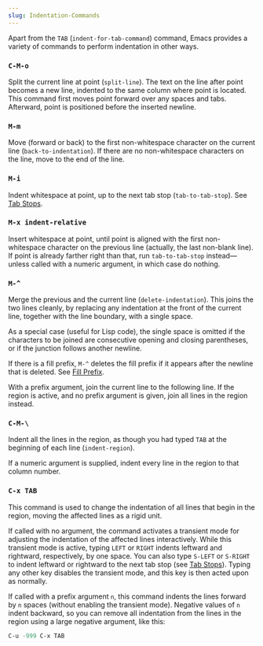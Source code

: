 ```yaml
---
slug: Indentation-Commands
---
```


Apart from the `TAB` (`indent-for-tab-command`) command, Emacs provides a variety of commands to perform indentation in other ways.

### `C-M-o`

Split the current line at point (`split-line`). The text on the line after point becomes a new line, indented to the same column where point is located. This command first moves point forward over any spaces and tabs. Afterward, point is positioned before the inserted newline.

### `M-m`

Move (forward or back) to the first non-whitespace character on the current line (`back-to-indentation`). If there are no non-whitespace characters on the line, move to the end of the line.

### `M-i`

Indent whitespace at point, up to the next tab stop (`tab-to-tab-stop`). See [Tab Stops](Tab-Stops).

### `M-x indent-relative`

Insert whitespace at point, until point is aligned with the first non-whitespace character on the previous line (actually, the last non-blank line). If point is already farther right than that, run `tab-to-tab-stop` instead—unless called with a numeric argument, in which case do nothing.

### `M-^`

Merge the previous and the current line (`delete-indentation`). This joins the two lines cleanly, by replacing any indentation at the front of the current line, together with the line boundary, with a single space.

As a special case (useful for Lisp code), the single space is omitted if the characters to be joined are consecutive opening and closing parentheses, or if the junction follows another newline.

If there is a fill prefix, `M-^` deletes the fill prefix if it appears after the newline that is deleted. See [Fill Prefix](Fill-Prefix).

With a prefix argument, join the current line to the following line. If the region is active, and no prefix argument is given, join all lines in the region instead.

### `C-M-\`

Indent all the lines in the region, as though you had typed `TAB` at the beginning of each line (`indent-region`).

If a numeric argument is supplied, indent every line in the region to that column number.

### `C-x TAB`

This command is used to change the indentation of all lines that begin in the region, moving the affected lines as a rigid unit.

If called with no argument, the command activates a transient mode for adjusting the indentation of the affected lines interactively. While this transient mode is active, typing `LEFT` or `RIGHT` indents leftward and rightward, respectively, by one space. You can also type `S-LEFT` or `S-RIGHT` to indent leftward or rightward to the next tab stop (see [Tab Stops](Tab-Stops)). Typing any other key disables the transient mode, and this key is then acted upon as normally.

If called with a prefix argument `n`, this command indents the lines forward by `n` spaces (without enabling the transient mode). Negative values of `n` indent backward, so you can remove all indentation from the lines in the region using a large negative argument, like this:

```lisp
C-u -999 C-x TAB
```
